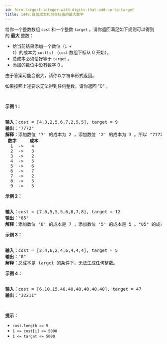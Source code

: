 ```yaml
---
id: form-largest-integer-with-digits-that-add-up-to-target
title: 1449.数位成本和为目标值的最大数字
---
```

给你一个整数数组 <code>cost</code> 和一个整数 <code>target</code> 。请你返回满足如下规则可以得到的 **最大** 整数：


- 给当前结果添加一个数位（<code>i + 1</code>）的成本为 <code>cost[i]</code> （<code>cost</code> 数组下标从 0 开始）。
- 总成本必须恰好等于 <code>target</code> 。
- 添加的数位中没有数字 0 。

由于答案可能会很大，请你以字符串形式返回。

如果按照上述要求无法得到任何整数，请你返回 &#34;0&#34; 。

 

**示例 1：**


<pre><br/><strong>输入：</strong>cost = [4,3,2,5,6,7,2,5,5], target = 9<br/><strong>输出：</strong>&#34;7772&#34;<br/><strong>解释：</strong>添加数位 &#39;7&#39; 的成本为 2 ，添加数位 &#39;2&#39; 的成本为 3 。所以 &#34;7772&#34; 的代价为 2*3+ 3*1 = 9 。 &#34;977&#34; 也是满足要求的数字，但 &#34;7772&#34; 是较大的数字。<br/><strong> 数字     成本</strong><br/>  1  -&gt;   4<br/>  2  -&gt;   3<br/>  3  -&gt;   2<br/>  4  -&gt;   5<br/>  5  -&gt;   6<br/>  6  -&gt;   7<br/>  7  -&gt;   2<br/>  8  -&gt;   5<br/>  9  -&gt;   5<br/></pre>

**示例 2：**


<pre><br/><strong>输入：</strong>cost = [7,6,5,5,5,6,8,7,8], target = 12<br/><strong>输出：</strong>&#34;85&#34;<br/><strong>解释：</strong>添加数位 &#39;8&#39; 的成本是 7 ，添加数位 &#39;5&#39; 的成本是 5 。&#34;85&#34; 的成本为 7 + 5 = 12 。<br/></pre>

**示例 3：**


<pre><br/><strong>输入：</strong>cost = [2,4,6,2,4,6,4,4,4], target = 5<br/><strong>输出：</strong>&#34;0&#34;<br/><strong>解释：</strong>总成本是 target 的条件下，无法生成任何整数。<br/></pre>

**示例 4：**


<pre><br/><strong>输入：</strong>cost = [6,10,15,40,40,40,40,40,40], target = 47<br/><strong>输出：</strong>&#34;32211&#34;<br/></pre>

 

**提示：**


- <code>cost.length == 9</code>
- <code>1 &lt;= cost[i] &lt;= 5000</code>
- <code>1 &lt;= target &lt;= 5000</code>
